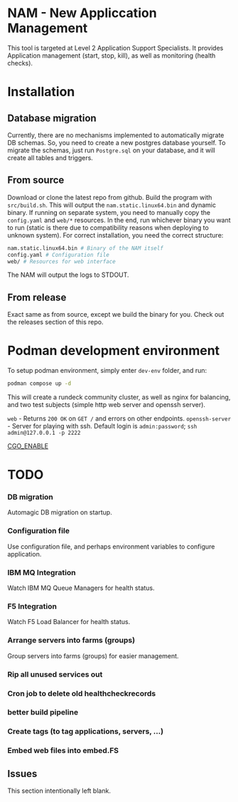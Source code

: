 # NAM - New Appliccation Management
This tool is targeted at Level 2 Application Support Specialists. It provides Application management (start, stop, kill), as well as monitoring (health checks).

# Installation

## Database migration
Currently, there are no mechanisms implemented to automatically migrate DB schemas. So, you need to create a new postgres database yourself. To migrate the schemas, just run `Postgre.sql` on your database, and it will create all tables and triggers.

## From source
Download or clone the latest repo from github. Build the program with `src/build.sh`. This will output the `nam.static.linux64.bin` and dynamic binary. If running on separate system, you need to manually copy the `config.yaml` and `web/*` resources. In the end, run whichever binary you want to run (static is there due to compatibility reasons when deploying to unknown system). For correct installation, you need the correct structure:
```bash
nam.static.linux64.bin # Binary of the NAM itself
config.yaml # Configuration file
web/ # Resources for web interface
```
The NAM will output the logs to STDOUT.

## From release
Exact same as from source, except we build the binary for you. Check out the releases section of this repo.


# Podman development environment
To setup podman environment, simply enter `dev-env` folder, and run:
```bash
podman compose up -d
```
This will create a rundeck community cluster, as well as nginx for balancing, and two test subjects (simple http web server and openssh server).

`web` - Returns `200 OK` on `GET /` and errors on other endpoints.
`openssh-server` - Server for playing with ssh. Default login is `admin:password`; `ssh admin@127.0.0.1 -p 2222`

[CGO_ENABLE](https://github.com/go101/go101/wiki/CGO-Environment-Setup)

# TODO

### DB migration
Automagic DB migration on startup.

### Configuration file
Use configuration file, and perhaps environment variables to configure application.

### IBM MQ Integration
Watch IBM MQ Queue Managers for health status.

### F5 Integration
Watch F5 Load Balancer for health status.

### Arrange servers into farms (groups)
Group servers into farms (groups) for easier management.

### Rip all unused services out
### Cron job to delete old healthcheckrecords
### better build pipeline
### Create tags (to tag applications, servers, ...)
### Embed web files into embed.FS

## Issues

This section intentionally left blank.